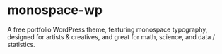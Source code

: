 # monospace-wp
A free portfolio WordPress theme, featuring monospace typography, designed for artists &amp; creatives, and great for math, science, and data / statistics. 
